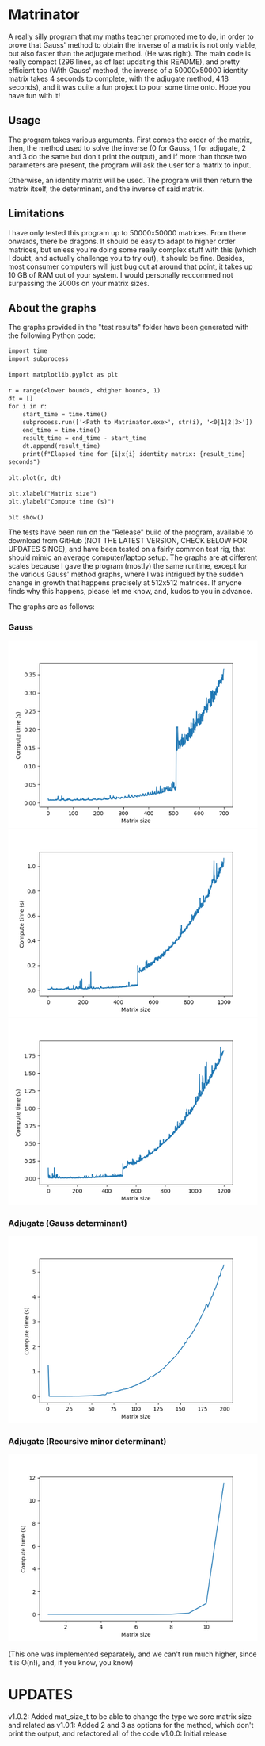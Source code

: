 # Matrinator
A really silly program that my maths teacher promoted me to do, in order to prove that Gauss' method to obtain the
inverse of a matrix is not only viable, but also faster than the adjugate method. (He was right). The main code is
really compact (296 lines, as of last updating this README), and pretty efficient too (With Gauss' method, the inverse
of a 50000x50000 identity matrix takes 4 seconds to complete, with  the adjugate method, 4.18 seconds), and it was
quite a fun project to pour some time onto. Hope you have fun with it!

## Usage
The program takes various arguments. First comes the order of the matrix, then, the method used to solve the inverse
(0 for Gauss, 1 for adjugate, 2 and 3 do the same but don't print the output), and if more than those two parameters
are present, the program will ask the user for a matrix to input.

Otherwise, an identity matrix will be used. The program will then return the matrix itself, the determinant, and the inverse of said matrix.

## Limitations
I have only tested this program up to 50000x50000 matrices. From there onwards, there be dragons. It should be easy to
adapt to higher order matrices, but unless you're doing some really complex stuff with this (which I doubt, and actually
challenge you to try out), it should be fine. Besides, most consumer computers will just bug out at around that point,
it takes up 10 GB of RAM out of your system. I would personally reccommed not surpassing the 2000s on your matrix sizes.

## About the graphs
The graphs provided in the "test results" folder have been generated with the following Python code:
```
import time
import subprocess

import matplotlib.pyplot as plt

r = range(<lower bound>, <higher bound>, 1)
dt = []
for i in r:
    start_time = time.time()
    subprocess.run(['<Path to Matrinator.exe>', str(i), '<0|1|2|3>'])
    end_time = time.time()
    result_time = end_time - start_time
    dt.append(result_time)
    print(f"Elapsed time for {i}x{i} identity matrix: {result_time} seconds")

plt.plot(r, dt)

plt.xlabel("Matrix size")
plt.ylabel("Compute time (s)")

plt.show()
```
The tests have been run on the "Release" build of the program, available to download from GitHub (NOT THE LATEST VERSION, CHECK BELOW FOR UPDATES SINCE),
and have been tested on a fairly common test rig, that should mimic an average computer/laptop setup. The graphs are at different scales
because I gave the program (mostly) the same runtime, except for the various Gauss' method graphs, where I was intrigued
by the sudden change in growth that happens precisely at 512x512 matrices. If anyone finds why this happens, please let
me know, and, kudos to you in advance.

The graphs are as follows:
### Gauss
![Gauss' Method from order 1 to 700.png](test%20results%2FGauss%201-700.png)
![Gauss' Method from order 1 to 1000.png](test%20results%2FGauss%201-1000.png)
![Gauss' Method from order 1 to 1200.png](test%20results%2FGauss%201-1200.png)

### Adjugate (Gauss determinant)
![Adjugate (Gauss's determinant) from order 1 to 200.png](test%20results%2FAdjugate%20%28Gauss%29%201-200.png)

### Adjugate (Recursive minor determinant)
![Adjugate (Recursive minor determinant) from 1 to 12.png](test%20results%2FAdjugate%20%28Adjugate%29%201-12.png)

(This one was implemented separately, and we can't run much higher, since it is O(n!), and, if you know, you know)

# UPDATES
v1.0.2: Added mat_size_t to be able to change the type we sore matrix size and related as
v1.0.1: Added 2 and 3 as options for the method, which don't print the output, and refactored all of the code
v1.0.0: Initial release
